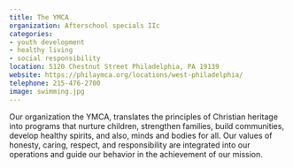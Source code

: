 ```yaml
---
title: The YMCA
organization: Afterschool specials IIc
categories:
- youth development
- healthy living
- social responsibility
location: 5120 Chestnut Street Philadelphia, PA 19139
website: https://philaymca.org/locations/west-philadelphia/
telephone: 215-476-2700
image: swimming.jpg
---
```

Our organization the YMCA, translates the principles of Christian heritage into programs that nurture children, strengthen families, build communities, develop healthy spirits, and also, minds and bodies for all. Our values of honesty, caring, respect, and responsibility are integrated into our operations and guide our behavior in the achievement of our mission.   
